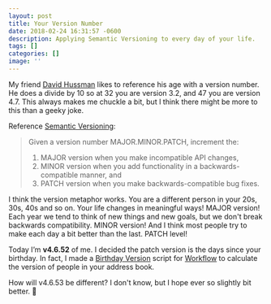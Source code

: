 ```yaml
---
layout: post
title: Your Version Number
date: 2018-02-24 16:31:57 -0600
description: Applying Semantic Versioning to every day of your life.
tags: []
categories: []
image: ''
---
```

My friend [David Hussman](http://davidhussman.com) likes to reference his age with a version number. He does a divide by 10 so at 32 you are version 3.2, and 47 you are version 4.7. This always makes me chuckle a bit, but I think there might be more to this than a geeky joke.

Reference [Semantic Versioning](https://semver.org):

> Given a version number MAJOR.MINOR.PATCH, increment the:
>
> 1. MAJOR version when you make incompatible API changes,
> 2. MINOR version when you add functionality in a backwards-compatible manner, and
> 3. PATCH version when you make backwards-compatible bug fixes.

I think the version metaphor works. You are a different person in your 20s, 30s, 40s and so on. Your life changes in meaningful ways! MAJOR version! Each year we tend to think of new things and new goals, but we don't break backwards compatibility. MINOR version! And I think most people try to make each day a bit better than the last. PATCH level!

Today I’m **v4.6.52** of me. I decided the patch version is the days since your birthday. In fact, I made a [Birthday Version](https://workflow.is/workflows/f207d69d37d147dcbf7d58bebb1c81b5) script for [Workflow](https://workflow.is/download) to calculate the version of people in your address book.

How will v4.6.53 be different? I don't know, but I hope ever so slightly bit better. 🤞